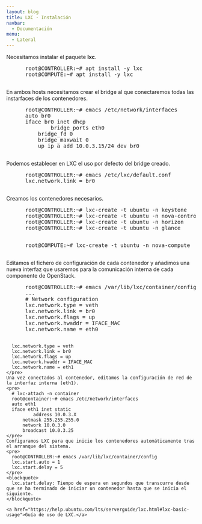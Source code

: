 ```yaml
---
layout: blog
title: LXC - Instalación
navbar:
  - Documentación
menu:
  - Lateral
---
```

<section>
  <p>
    Necesitamos instalar el paquete <b>lxc</b>.
    <pre>
      root@CONTROLLER:~# apt install -y lxc
      root@COMPUTE:~# apt install -y lxc
    </pre>
  </p>
  <p>
    En ambos hosts necesitamos crear el bridge al que conectaremos todas las instarfaces de los contenedores.
    <pre>
      root@CONTROLLER:~# emacs /etc/network/interfaces
      auto br0
      iface br0 inet dhcp
              bridge_ports eth0
	      bridge_fd 0
	      bridge_maxwait 0
	      up ip a add 10.0.3.15/24 dev br0
    </pre>
    Podemos establecer en LXC el uso por defecto del bridge creado.
    <pre>
      root@CONTROLLER:~# emacs /etc/lxc/default.conf
      lxc.network.link = br0
    </pre>
  </p>
  <p>
    Creamos los contenedores necesarios.
    <pre>
      root@CONTROLLER:~# lxc-create -t ubuntu -n keystone
      root@CONTROLLER:~# lxc-create -t ubuntu -n nova-controller
      root@CONTROLLER:~# lxc-create -t ubuntu -n horizon
      root@CONTROLLER:~# lxc-create -t ubuntu -n glance
    </pre>
    <pre>
      root@COMPUTE:~# lxc-create -t ubuntu -n nova-compute
    </pre>
  </p>
  <p>
    Editamos el fichero de configuración de cada contenedor y añadimos una nueva interfaz que usaremos para la comunicación interna de cada componente de OpenStack.
    <pre>
      root@CONTROLLER:~# emacs /var/lib/lxc/container/config
      ...
      # Network configuration
      lxc.network.type = veth
      lxc.network.link = br0
      lxc.network.flags = up
      lxc.network.hwaddr = IFACE_MAC
      lxc.network.name = eth0

      lxc.network.type = veth
      lxc.network.link = br0
      lxc.network.flags = up
      lxc.network.hwaddr = IFACE_MAC
      lxc.network.name = eth1
    </pre>
    Una vez conectados al contenedor, editamos la configuración de red de la interfaz interna (eth1).
    <pre>
      # lxc-attach -n container
      root@container:~# emacs /etc/network/interfaces
      auto eth1
      iface eth1 inet static
              address 10.0.3.X
	      netmask 255.255.255.0
	      network 10.0.3.0
	      broadcast 10.0.3.25
    </pre>
    Configuramos LXC para que inicie los contenedores automáticamente tras el arranque del sistema.
    <pre>
      root@CONTROLLER:~# emacs /var/lib/lxc/container/config
      lxc.start.auto = 1
      lxc.start.delay = 5
    </pre>
    <blockquote>
      lxc.start.delay: Tiempo de espera en segundos que transcurre desde que se ha terminado de iniciar un contenedor hasta que se inicia el siguiente.
    </blockquote>

    <a href="https://help.ubuntu.com/lts/serverguide/lxc.html#lxc-basic-usage">Guía de uso de LXC.</a>
  </p>
